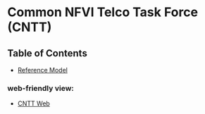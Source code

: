 # Common NFVI Telco Task Force (CNTT)

## Table of Contents
* [Reference Model](doc/ref_model)

### web-friendly view:
* [CNTT Web](https://cntt-n.github.io/CNTT/) 
